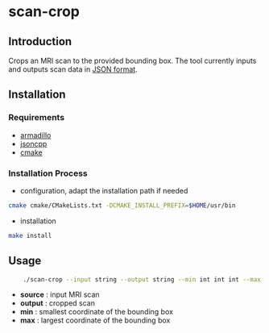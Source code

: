 # scan-crop

## Introduction

Crops an MRI scan to the provided bounding box.
The tool currently inputs and outputs scan data in [JSON format][1].

## Installation

### Requirements

- [armadillo](http://arma.sourceforge.net)
- [jsoncpp](https://github.com/open-source-parsers/jsoncpp)
- [cmake](https://cmake.org)

### Installation Process

- configuration, adapt the installation path if needed
```sh
cmake cmake/CMakeLists.txt -DCMAKE_INSTALL_PREFIX=$HOME/usr/bin
```
- installation
```sh
make install
```
## Usage

```sh
    ./scan-crop --input string --output string --min int int int --max int int int
```

- **source** : input MRI scan
- **output** : cropped scan
- **min** : smallest coordinate of the bounding box
- **max** : largest coordinate of the bounding box

[1]: ../dataFormats/scan.md
